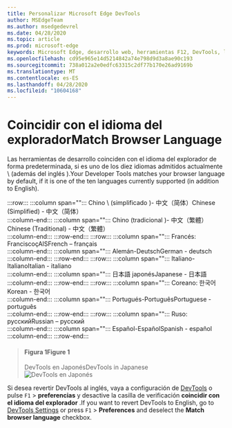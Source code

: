 ```yaml
---
title: Personalizar Microsoft Edge DevTools
author: MSEdgeTeam
ms.author: msedgedevrel
ms.date: 04/28/2020
ms.topic: article
ms.prod: microsoft-edge
keywords: Microsoft Edge, desarrollo web, herramientas F12, DevTools, localización, ubicación, idioma
ms.openlocfilehash: cd95e965e14d5214842a74e798d9d3a8ae90c193
ms.sourcegitcommit: 738a012a2e0edfc63315c2df77b170e26ad9169b
ms.translationtype: MT
ms.contentlocale: es-ES
ms.lasthandoff: 04/28/2020
ms.locfileid: "10604168"
---
```

# <span data-ttu-id="7b19b-103">Coincidir con el idioma del explorador</span><span class="sxs-lookup"><span data-stu-id="7b19b-103">Match Browser Language</span></span>  

<span data-ttu-id="7b19b-104">Las herramientas de desarrollo coinciden con el idioma del explorador de forma predeterminada, si es uno de los diez idiomas admitidos actualmente \ (además del inglés \).</span><span class="sxs-lookup"><span data-stu-id="7b19b-104">Your Developer Tools matches your browser language by default, if it is one of the ten languages currently supported \(in addition to English\).</span></span>  

:::row:::
   :::column span="":::
      <span data-ttu-id="7b19b-105">Chino \ (simplificado \)- &#20013;&#25991;&#65288;&#31616;&#20307;&#65289;</span><span class="sxs-lookup"><span data-stu-id="7b19b-105">Chinese \(Simplified\) - &#20013;&#25991;&#65288;&#31616;&#20307;&#65289;</span></span>  
   :::column-end:::
   :::column span="":::
      <span data-ttu-id="7b19b-106">Chino (tradicional \)- &#20013;&#25991;&#65288;&#32321;&#39636;&#65289;</span><span class="sxs-lookup"><span data-stu-id="7b19b-106">Chinese \(Traditional\) - &#20013;&#25991;&#65288;&#32321;&#39636;&#65289;</span></span>  
   :::column-end:::
:::row-end:::
:::row:::
   :::column span="":::
      <span data-ttu-id="7b19b-107">Francés: Francisco&#231;AIS</span><span class="sxs-lookup"><span data-stu-id="7b19b-107">French – fran&#231;ais</span></span>  
   :::column-end:::
   :::column span="":::
      <span data-ttu-id="7b19b-108">Alemán-Deutsch</span><span class="sxs-lookup"><span data-stu-id="7b19b-108">German - deutsch</span></span>  
   :::column-end:::
:::row-end:::
:::row:::
   :::column span="":::
      <span data-ttu-id="7b19b-109">Italiano-Italiano</span><span class="sxs-lookup"><span data-stu-id="7b19b-109">Italian - italiano</span></span>  
   :::column-end:::
   :::column span="":::
      <span data-ttu-id="7b19b-110"> &#26085;&#26412;&#35486; japonés</span><span class="sxs-lookup"><span data-stu-id="7b19b-110">Japanese - &#26085;&#26412;&#35486;</span></span>  
   :::column-end:::
:::row-end:::
:::row:::
   :::column span="":::
      <span data-ttu-id="7b19b-111">Coreano:  &#54620;&#44397;&#50612;</span><span class="sxs-lookup"><span data-stu-id="7b19b-111">Korean - &#54620;&#44397;&#50612;</span></span>  
   :::column-end:::
   :::column span="":::
      <span data-ttu-id="7b19b-112">Portugués-Portugu&#234;s</span><span class="sxs-lookup"><span data-stu-id="7b19b-112">Portuguese - portugu&#234;s</span></span>  
   :::column-end:::
:::row-end:::
:::row:::
   :::column span="":::
      <span data-ttu-id="7b19b-113">Ruso:  &#1088;&#1091;&#1089;&#1089;&#1082;&#1080;&#1081;</span><span class="sxs-lookup"><span data-stu-id="7b19b-113">Russian – &#1088;&#1091;&#1089;&#1089;&#1082;&#1080;&#1081;</span></span>  
   :::column-end:::
   :::column span="":::
      <span data-ttu-id="7b19b-114">Español-Espa&#241;ol</span><span class="sxs-lookup"><span data-stu-id="7b19b-114">Spanish - espa&#241;ol</span></span>  
   :::column-end:::
:::row-end:::  

> #### <span data-ttu-id="7b19b-115">Figura 1</span><span class="sxs-lookup"><span data-stu-id="7b19b-115">Figure 1</span></span>  
> <span data-ttu-id="7b19b-116">DevTools en Japonés</span><span class="sxs-lookup"><span data-stu-id="7b19b-116">DevTools in Japanese</span></span>  
> ![DevTools en Japonés][ImageJpDevTools]  

<span data-ttu-id="7b19b-118">Si desea revertir DevTools al inglés, vaya a configuración de [DevTools][DevtoolschromiumCustomizeIndexSettings] o pulse `F1`  >  **preferencias** y desactive la casilla de verificación **coincidir con el idioma del explorador** .</span><span class="sxs-lookup"><span data-stu-id="7b19b-118">If you want to revert DevTools to English, go to [DevTools Settings][DevtoolschromiumCustomizeIndexSettings] or press `F1` > **Preferences** and deselect the **Match browser language** checkbox.</span></span>  

<!-- image links -->

[ImageJpDevTools]: ./media/localization-jp.png "Ilustración 1: DevTools en Japonés"  

<!-- links -->  

[DevtoolschromiumCustomizeIndexSettings]: ./index.md#settings "Configuración-personalizar Microsoft Edge DevTools"  
